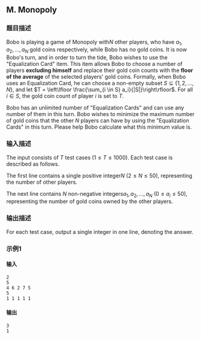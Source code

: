 ## M. Monopoly

### 题目描述

Bobo is playing a game of Monopoly with$N$ other players, who have $a_1, a_2, \ldots, a_N$ gold coins
respectively, while Bobo has no gold coins. It is now Bobo\'s turn, and
in order to turn the tide, Bobo wishes to use the \"Equalization Card\"
item. This item allows Bobo to choose a number of players **excluding
himself** and replace their gold coin counts with the **floor of the
average** of the selected players\' gold coins. Formally, when Bobo uses
an Equalization Card, he can choose a non-empty subset $S \subseteq \{1,2,\ldots,N\}$, and let $T = \left\lfloor \frac{\sum_{i \in S} a_i}{|S|}\right\rfloor$.
For all $i \in S$, the gold coin count of
player $i$ is set to $T$.

Bobo has an unlimited number of \"Equalization Cards\" and can use any
number of them in this turn. Bobo wishes to minimize the maximum number
of gold coins that the other $N$ players can
have by using the \"Equalization Cards\" in this turn. Please help Bobo
calculate what this minimum value is.

### 输入描述

The input consists of $T$ test cases
($1 \le T \le 1000$). Each test case is
described as follows.

The first line contains a single positive integer$N$ ($2 \le N \le 50$), representing the number
of other players.

The next line contains $N$ non-negative
integers$a_1, a_2, \ldots, a_N$ ($0 \le a_i \le 50$), representing the number
of gold coins owned by the other players.

### 输出描述

For each test case, output a single integer in one line, denoting the
answer.

### 示例1

#### 输入

```plain
2
5
4 6 2 7 5
5
1 1 1 1 1
```

#### 输出

```plain
3
1
```
